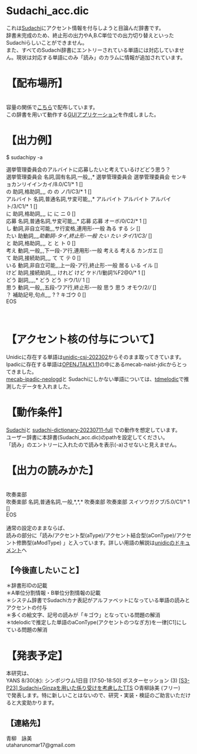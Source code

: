 <h1>Sudachi_acc.dic</h1>
これは<a href= "https://github.com/WorksApplications/Sudachi" >Sudachi</a>にアクセント情報を付与しようと目論んだ辞書です。<br>
辞書未完成のため、終止形の出力やA,B.C単位での出力切り替えといったSudachiらしいことができません。<br>
また、すべてのSudachi辞書にエントリーされている単語には対応していません。現状は対応する単語にのみ「読み」のカラムに情報が追加されています。<br>
<h1>【配布場所】</h1><br>
容量の関係で<a href= "https://drive.google.com/drive/folders/1TcSJvUk8dtSvzZsWVTtfBQDqQ8rKIyvd?usp=sharing" >こちら</a>で配布しています。<br>
この辞書を用いて動作する<a href= "https://github.com/Harunouta/Hebisan" >GUIアプリケーション</a>を作成しました。<br>
<h1>【出力例】</h1>

$ sudachipy -a<br>

選挙管理委員会のアルバイトに応募したいと考えているけどどう思う？<br>
選挙管理委員会	名詞,固有名詞,一般,*,*,*	選挙管理委員会	選挙管理委員会	センキョカンリイインカイ/8.0/C1/*	1	[]<br>
の	助詞,格助詞,*,*,*,*	の	の	ノ/1/C3/*	1	[]<br>
アルバイト	名詞,普通名詞,サ変可能,*,*,*	アルバイト	アルバイト	アルバイト/3/C1/*	1	[]<br>
に	助詞,格助詞,*,*,*,*	に	に	ニ	0	[]<br>
応募	名詞,普通名詞,サ変可能,*,*,*	応募	応募	オーボ/0/C2/*	1	[]<br>
し	動詞,非自立可能,*,*,サ行変格,連用形-一般	為る	する	シ	[]<br>
たい	助動詞,*,*,*,助動詞-タイ,終止形-一般	たい	たい	タイ/1/C3/*	[]<br>
と	助詞,格助詞,*,*,*,*	と	と	ト	0	[]<br>
考え	動詞,一般,*,*,下一段-ア行,連用形-一般	考える	考える	カンガエ	[]<br>
て	助詞,接続助詞,*,*,*,*	て	て	テ	0	[]<br>
いる	動詞,非自立可能,*,*,上一段-ア行,終止形-一般	居る	いる	イル	[]<br>
けど	助詞,接続助詞,*,*,*,*	けれど	けど	ケド/1/動詞%F2@0/*	1	[]<br>
どう	副詞,*,*,*,*,*	どう	どう	ドウ/1/*/*	1	[]<br>
思う	動詞,一般,*,*,五段-ワア行,終止形-一般	思う	思う	オモウ/2/*/*	[]<br>
？	補助記号,句点,*,*,*,*	?	?	キゴウ	0	[]<br>
EOS
<br>
<br>
<br>
<h1>【アクセント核の付与について】</h1>
Unidicに存在する単語は<a href= "https://clrd.ninjal.ac.jp/unidic/back_number.html" >unidic-csj-202302</a>からそのまま取ってきています。<br>
Ipadicに存在する単語は<a href= "https://open-jtalk.sp.nitech.ac.jp/" >OPENJTALK1.11</a>の中にあるmecab-naist-jdicからとってきました。<br>
<a href= "https://github.com/neologd/mecab-ipadic-neologd" >mecab-ipadic-neologd</a>と
Sudachiにしかない単語については、<a href= "https://github.com/PKSHATechnology-Research/tdmelodic/blob/master/docs/index.rst" >tdmelodic</a>で推測したデータを入れました。
<br>
<h1>【動作条件】</h1>
<a href= "https://github.com/WorksApplications/Sudachi" >Sudachi</a>と
<a href= "http://sudachi.s3-website-ap-northeast-1.amazonaws.com/sudachidict/" >sudachi-dictionary-20230711-full</a>
での動作を想定しています。<br>
ユーザー辞書に本辞書(Sudachi_acc.dic)のpathを設定してください。<br>
「読み」のエントリーに入れたので読みを表示(-a)させないと見えません。<br>
<h1>【出力の読みかた】</h1>
<br>
吹奏楽部<br>
吹奏楽部	名詞,普通名詞,一般,*,*,*	吹奏楽部	吹奏楽部	スイソウガクブ/5.0/C1/*	1	[]<br>
EOS<br>
<br>
通常の設定のままならば、<br>
読みの部分に「読み/アクセント型(aType)/アクセント結合型(aConType)/アクセント修飾型(aModType) 」と入っています。詳しい用語の解説は<a href= "https://clrd.ninjal.ac.jp/unidic/UNIDIC_manual.pdf" >unidicのドキュメント</a>へ<br>

<h2>【今後直したいこと】</h2>
＊辞書形IDの記載<br>
＊A単位分割情報・B単位分割情報の記載<br>
＊システム辞書でSudachiカナ表記がアルファベットになっている単語の読みとアクセントの付与<br>
＊多くの絵文字、記号の読みが「キゴウ」となっている問題の解消<br>
＊tdelodicで推定した単語のaConType(アクセントのつなぎ方)を一律[C1]にしている問題の解消<br>

<h1>【発表予定】</h1>
本研究は、<br>
YANS 8/30(水): シンポジウム1日目
[17:50-18:50] ポスターセッション (3)
<a href= "https://yans.anlp.jp/entry/yans2023program#1750-1850-%E3%83%9D%E3%82%B9%E3%82%BF%E3%83%BC%E3%82%BB%E3%83%83%E3%82%B7%E3%83%A7%E3%83%B3-3" >[S3-P23] Sudachi+Ginzaを用いた係り受けを考慮したTTS</a> ○青柳詠美 (フリー)<br>
で発表します。特に新しいことはないので、研究・実装・検証のご助言いただけると大変助かります。<br>
<h2>【連絡先】</h2>
青柳　詠美<br>
utaharunomar17@gmail.com
